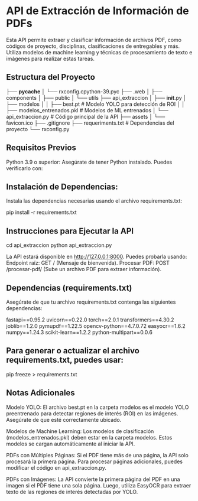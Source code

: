 # API de Extracción de Información de PDFs
Esta API permite extraer y clasificar información de archivos PDF, como códigos de proyecto, disciplinas, clasificaciones de entregables y más. Utiliza modelos de machine learning y técnicas de procesamiento de texto e imágenes para realizar estas tareas.

## Estructura del Proyecto
├── __pycache__
│  └── rxconfig.cpython-39.pyc
├── .web
│  ├── components
│  ├── public
│  └── utils
├── api_extraccion
│  ├── __init__.py
│  ├── modelos
│  │   ├── best.pt          # Modelo YOLO para detección de ROI
│  │   ├── modelos_entrenados.pkl  # Modelos de ML entrenados
│  └── api_extraccion.py    # Código principal de la API
├── assets
│  └── favicon.ico
├── .gitignore
├── requeriments.txt        # Dependencias del proyecto
└── rxconfig.py

## Requisitos Previos
Python 3.9 o superior: Asegúrate de tener Python instalado. Puedes verificarlo con:


## Instalación de Dependencias:
Instala las dependencias necesarias usando el archivo requirements.txt:

pip install -r requirements.txt


## Instrucciones para Ejecutar la API

cd api_extraccion
python api_extraccion.py


La API estará disponible en http://127.0.0.1:8000. Puedes probarla usando:
Endpoint raíz: GET / (Mensaje de bienvenida).
Procesar PDF: POST /procesar-pdf/ (Sube un archivo PDF para extraer información).

## Dependencias (requirements.txt)
Asegúrate de que tu archivo requirements.txt contenga las siguientes dependencias:

fastapi==0.95.2
uvicorn==0.22.0
torch==2.0.1
transformers==4.30.2
joblib==1.2.0
pymupdf==1.22.5
opencv-python==4.7.0.72
easyocr==1.6.2
numpy==1.24.3
scikit-learn==1.2.2
python-multipart==0.0.6

## Para generar o actualizar el archivo requirements.txt, puedes usar:

pip freeze > requirements.txt

## Notas Adicionales

Modelo YOLO:
El archivo best.pt en la carpeta modelos es el modelo YOLO preentrenado para detectar regiones de interés (ROI) en las imágenes. Asegúrate de que esté correctamente ubicado.

Modelos de Machine Learning:
Los modelos de clasificación (modelos_entrenados.pkl) deben estar en la carpeta modelos. Estos modelos se cargan automáticamente al iniciar la API.

PDFs con Múltiples Páginas:
Si el PDF tiene más de una página, la API solo procesará la primera página. Para procesar páginas adicionales, puedes modificar el código en api_extraccion.py.

PDFs con Imágenes:
La API convierte la primera página del PDF en una imagen si el PDF tiene una sola página. Luego, utiliza EasyOCR para extraer texto de las regiones de interés detectadas por YOLO.
